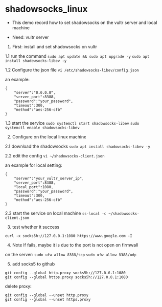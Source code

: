 # shadowsocks_linux

* This demo record how to set shadowsocks on the vultr server and local machine

* Need: vultr server

1. First: install and set shadowsocks on vultr

1.1 run the command
`sudo apt update && sudo apt upgrade -y`
`sudo apt install shadowsocks-libev -y`

1.2 Configure the json file
`vi /etc/shadowsocks-libev/config.json`

an example:

```
{
    "server":"0.0.0.0",
    "server_port":8388,
    "password":"your_password",
    "timeout":300,
    "method":"aes-256-cfb"
}
```

1.3 start the service
`sudo systemctl start shadowsocks-libev`
`sudo systemctl enable shadowsocks-libev`

2. Configure on the local linux machine

2.1 download the shadowsocks
`sudo apt install shadowsocks-libev -y`

2.2 edit the config
`vi ~/shadowsocks-client.json`

an example for local setting:
```
{
    "server":"your_vultr_server_ip",
    "server_port":8388,
    "local_port":1080,
    "password":"your_password",
    "timeout":300,
    "method":"aes-256-cfb"
}
```

2.3 start the service on local machine
`ss-local -c ~/shadowsocks-client.json`

3. test whether it success

`curl -x socks5h://127.0.0.1:1080 https://www.google.com -I`

4. Note
If fails, maybe it is due to the port is not open on firmwall

on the server:
`sudo ufw allow 8388/tcp`
`sudo ufw allow 8388/udp`

5. add socks5 to github
```
git config --global http.proxy socks5h://127.0.0.1:1080
git config --global https.proxy socks5h://127.0.0.1:1080
```

delete proxy:
```
git config --global --unset http.proxy
git config --global --unset https.proxy
```
